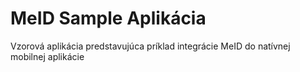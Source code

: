 # MeID Sample Aplikácia

Vzorová aplikácia predstavujúca príklad integrácie MeID do natívnej mobilnej aplikácie
